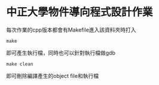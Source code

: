 # 中正大學物件導向程式設計作業

每次作業的cpp版本都會有Makefile進入該資料夾時打入
```
make
```
即可產生執行檔，同時也可以針對執行檔做gdb
```
make clean
```
即可刪除編譯產生的object file和執行檔
